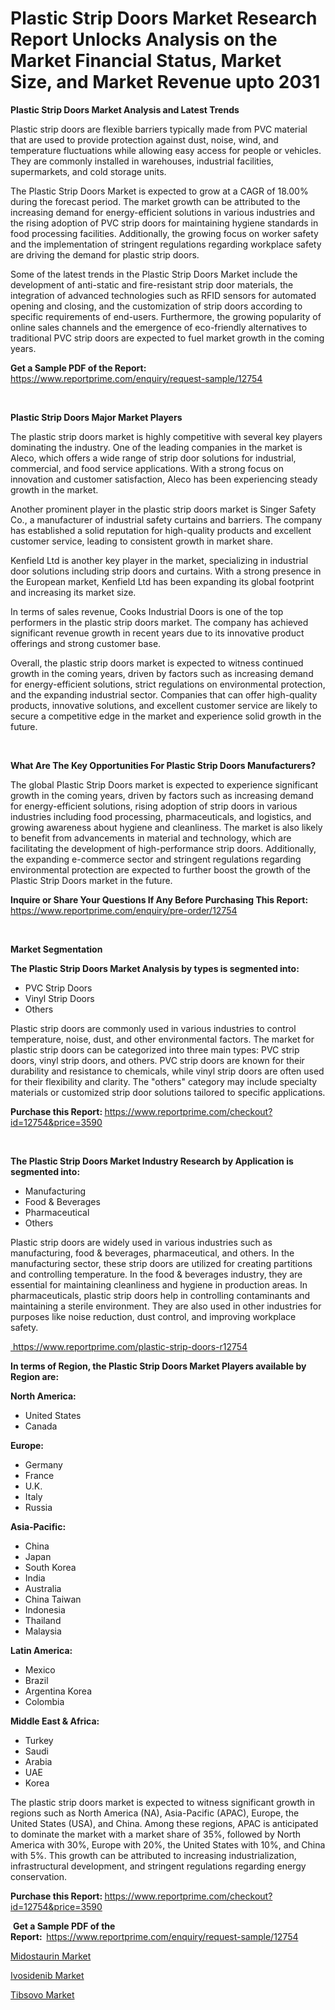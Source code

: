 <p><h1>Plastic Strip Doors Market Research Report Unlocks Analysis on the Market Financial Status, Market Size, and Market Revenue upto 2031</h1></p><p><strong>Plastic Strip Doors Market Analysis and Latest Trends</strong></p>
<p><p>Plastic strip doors are flexible barriers typically made from PVC material that are used to provide protection against dust, noise, wind, and temperature fluctuations while allowing easy access for people or vehicles. They are commonly installed in warehouses, industrial facilities, supermarkets, and cold storage units.</p><p>The Plastic Strip Doors Market is expected to grow at a CAGR of 18.00% during the forecast period. The market growth can be attributed to the increasing demand for energy-efficient solutions in various industries and the rising adoption of PVC strip doors for maintaining hygiene standards in food processing facilities. Additionally, the growing focus on worker safety and the implementation of stringent regulations regarding workplace safety are driving the demand for plastic strip doors.</p><p>Some of the latest trends in the Plastic Strip Doors Market include the development of anti-static and fire-resistant strip door materials, the integration of advanced technologies such as RFID sensors for automated opening and closing, and the customization of strip doors according to specific requirements of end-users. Furthermore, the growing popularity of online sales channels and the emergence of eco-friendly alternatives to traditional PVC strip doors are expected to fuel market growth in the coming years.</p></p>
<p><strong>Get a Sample PDF of the Report:&nbsp;</strong> <a href="https://www.reportprime.com/enquiry/request-sample/12754">https://www.reportprime.com/enquiry/request-sample/12754</a></p>
<p>&nbsp;</p>
<p><strong>Plastic Strip Doors Major Market Players</strong></p>
<p><p>The plastic strip doors market is highly competitive with several key players dominating the industry. One of the leading companies in the market is Aleco, which offers a wide range of strip door solutions for industrial, commercial, and food service applications. With a strong focus on innovation and customer satisfaction, Aleco has been experiencing steady growth in the market.</p><p>Another prominent player in the plastic strip doors market is Singer Safety Co., a manufacturer of industrial safety curtains and barriers. The company has established a solid reputation for high-quality products and excellent customer service, leading to consistent growth in market share.</p><p>Kenfield Ltd is another key player in the market, specializing in industrial door solutions including strip doors and curtains. With a strong presence in the European market, Kenfield Ltd has been expanding its global footprint and increasing its market size.</p><p>In terms of sales revenue, Cooks Industrial Doors is one of the top performers in the plastic strip doors market. The company has achieved significant revenue growth in recent years due to its innovative product offerings and strong customer base.</p><p>Overall, the plastic strip doors market is expected to witness continued growth in the coming years, driven by factors such as increasing demand for energy-efficient solutions, strict regulations on environmental protection, and the expanding industrial sector. Companies that can offer high-quality products, innovative solutions, and excellent customer service are likely to secure a competitive edge in the market and experience solid growth in the future.</p></p>
<p>&nbsp;</p>
<p><strong>What Are The Key Opportunities For Plastic Strip Doors Manufacturers?</strong></p>
<p><p>The global Plastic Strip Doors market is expected to experience significant growth in the coming years, driven by factors such as increasing demand for energy-efficient solutions, rising adoption of strip doors in various industries including food processing, pharmaceuticals, and logistics, and growing awareness about hygiene and cleanliness. The market is also likely to benefit from advancements in material and technology, which are facilitating the development of high-performance strip doors. Additionally, the expanding e-commerce sector and stringent regulations regarding environmental protection are expected to further boost the growth of the Plastic Strip Doors market in the future.</p></p>
<p><strong>Inquire or Share Your Questions If Any Before Purchasing This Report:</strong> <a href="https://www.reportprime.com/enquiry/pre-order/12754">https://www.reportprime.com/enquiry/pre-order/12754</a></p>
<p>&nbsp;</p>
<p><strong>Market Segmentation</strong></p>
<p><strong>The Plastic Strip Doors Market Analysis by types is segmented into:</strong></p>
<p><ul><li>PVC Strip Doors</li><li>Vinyl Strip Doors</li><li>Others</li></ul></p>
<p><p>Plastic strip doors are commonly used in various industries to control temperature, noise, dust, and other environmental factors. The market for plastic strip doors can be categorized into three main types: PVC strip doors, vinyl strip doors, and others. PVC strip doors are known for their durability and resistance to chemicals, while vinyl strip doors are often used for their flexibility and clarity. The "others" category may include specialty materials or customized strip door solutions tailored to specific applications.</p></p>
<p><strong>Purchase this Report:&nbsp;</strong><a href="https://www.reportprime.com/checkout?id=12754&price=3590">https://www.reportprime.com/checkout?id=12754&price=3590</a></p>
<p>&nbsp;</p>
<p><strong>The Plastic Strip Doors Market Industry Research by Application is segmented into:</strong></p>
<p><ul><li>Manufacturing</li><li>Food & Beverages</li><li>Pharmaceutical</li><li>Others</li></ul></p>
<p><p>Plastic strip doors are widely used in various industries such as manufacturing, food & beverages, pharmaceutical, and others. In the manufacturing sector, these strip doors are utilized for creating partitions and controlling temperature. In the food & beverages industry, they are essential for maintaining cleanliness and hygiene in production areas. In pharmaceuticals, plastic strip doors help in controlling contaminants and maintaining a sterile environment. They are also used in other industries for purposes like noise reduction, dust control, and improving workplace safety.</p></p>
<p><a href="https://www.reportprime.com/plastic-strip-doors-r12754">&nbsp;https://www.reportprime.com/plastic-strip-doors-r12754</a></p>
<p><strong>In terms of Region, the Plastic Strip Doors Market Players available by Region are:</strong></p>
<p>
    <p> <strong> North America: </strong>
        <ul>
            <li>United States</li>
            <li>Canada</li>
        </ul>
        </p> 
    <p> <strong> Europe: </strong>
        <ul>
            <li>Germany</li>
            <li>France</li>
            <li>U.K.</li>
            <li>Italy</li>
            <li>Russia</li>
        </ul>
        </p> 
    <p> <strong> Asia-Pacific: </strong>
        <ul>
            <li>China</li>
            <li>Japan</li>
            <li>South Korea</li>
            <li>India</li>
            <li>Australia</li>
            <li>China Taiwan</li>
            <li>Indonesia</li>
            <li>Thailand</li>
            <li>Malaysia</li>
        </ul>
        </p> 
    <p> <strong> Latin America: </strong>
        <ul>
            <li>Mexico</li>
            <li>Brazil</li>
            <li>Argentina Korea</li>
            <li>Colombia</li>
        </ul>
        </p> 
    <p> <strong> Middle East & Africa: </strong>
        <ul>
            <li>Turkey</li>
            <li>Saudi</li>
            <li>Arabia</li>
            <li>UAE</li>
            <li>Korea</li>
        </ul>
    </p>
    </p>
<p><p>The plastic strip doors market is expected to witness significant growth in regions such as North America (NA), Asia-Pacific (APAC), Europe, the United States (USA), and China. Among these regions, APAC is anticipated to dominate the market with a market share of 35%, followed by North America with 30%, Europe with 20%, the United States with 10%, and China with 5%. This growth can be attributed to increasing industrialization, infrastructural development, and stringent regulations regarding energy conservation.</p></p>
<p><strong>Purchase this Report: </strong><a href="https://www.reportprime.com/checkout?id=12754&price=3590">https://www.reportprime.com/checkout?id=12754&price=3590</a></p>
<p>&nbsp;<strong>Get a Sample PDF of the Report:&nbsp;&nbsp;</strong><a href="https://www.reportprime.com/enquiry/request-sample/12754">https://www.reportprime.com/enquiry/request-sample/12754</a></p>
<p><strong></strong></p>
<p><p><a href="https://view.publitas.com/reportprime-1/midostaurin-market-size-share-analysis-growth-trends-forecast-2024-2031/">Midostaurin Market</a></p><p><a href="https://view.publitas.com/reportprime-1/ivosidenib-market-market-segmentation-geographical-regions-and-market-forcast-till-2031/">Ivosidenib Market</a></p><p><a href="https://view.publitas.com/reportprime-1/global-tibsovo-market-size-share-analysis-by-product-type-by-application-by-region-forecasts-2024-2031/">Tibsovo Market</a></p></p>